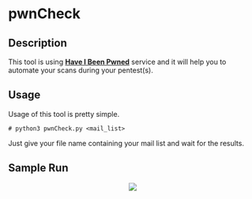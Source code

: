 # pwnCheck

<h2>Description</h2>

This tool is using **[Have I Been Pwned](https://haveibeenpwned.com)** service and it will help you to automate your scans during your pentest(s).

<h2>Usage</h2>

Usage of this tool is pretty simple.

```
# python3 pwnCheck.py <mail_list>
```

Just give your file name containing your mail list and wait for the results. 

<h2>Sample Run</h2>
<p align="center"><img src="https://i.imgur.com/C1co056.png"></p>
